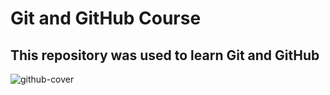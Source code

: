 # Git and GitHub Course

## This repository was used to learn Git and GitHub

![github-cover](https://github.com/AchZak/learning-git/assets/140258958/30f07dcf-2f23-4476-aa77-dbf01c09826e)
